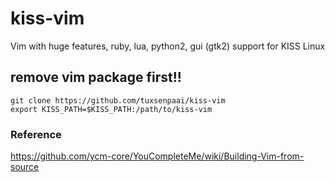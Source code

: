 # kiss-vim
Vim with huge features, ruby, lua, python2, gui (gtk2) support for KISS Linux

**remove vim package first!!**
---
```
git clone https://github.com/tuxsenpaai/kiss-vim
export KISS_PATH=$KISS_PATH:/path/to/kiss-vim
```
### Reference
https://github.com/ycm-core/YouCompleteMe/wiki/Building-Vim-from-source
